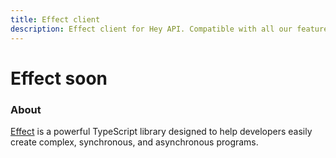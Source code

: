 ```yaml
---
title: Effect client
description: Effect client for Hey API. Compatible with all our features.
---
```


<script setup lang="ts">
import FeatureStatus from '@components/FeatureStatus.vue';
</script>

# Effect <span data-soon>soon</span>

<FeatureStatus issueNumber=2082 name="Effect" />

### About

[Effect](https://effect.website/) is a powerful TypeScript library designed to help developers easily create complex, synchronous, and asynchronous programs.

<!--@include: ../../partials/sponsors.md-->
